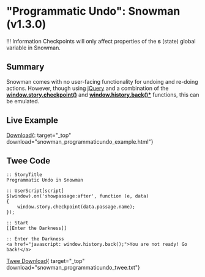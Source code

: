 # "Programmatic Undo": Snowman (v1.3.0)

!!! Information
    Checkpoints will only affect properties of the **s** (state) global variable in Snowman.

## Summary

Snowman comes with no user-facing functionality for undoing and re-doing actions. However, though using [jQuery](https://jquery.com/) and a combination of the **[window.story.checkpoint()](https://videlais.github.io/snowman/1/window_story/functions/checkpoint.html)** and **[window.history.back()*](https://developer.mozilla.org/en-US/docs/Web/API/Window/history)** functions, this can be emulated.

## Live Example

[Download](snowman_programmaticundo_example.html){: target="_top" download="snowman_programmaticundo_example.html"}

## Twee Code

```twee
:: StoryTitle
Programmatic Undo in Snowman

:: UserScript[script]
$(window).on('showpassage:after', function (e, data)
{
    window.story.checkpoint(data.passage.name);
});

:: Start
[[Enter the Darkness]]

:: Enter the Darkness
<a href="javascript: window.history.back();">You are not ready! Go back!</a>
```

[Twee Download](snowman_programmaticundo_twee.txt){ target="_top" download="snowman_programmaticundo_twee.txt"}
